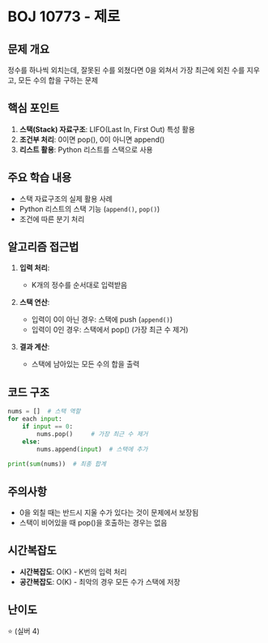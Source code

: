 # BOJ 10773 - 제로

## 문제 개요
정수를 하나씩 외치는데, 잘못된 수를 외쳤다면 0을 외쳐서 가장 최근에 외친 수를 지우고, 모든 수의 합을 구하는 문제

## 핵심 포인트
1. **스택(Stack) 자료구조**: LIFO(Last In, First Out) 특성 활용
2. **조건부 처리**: 0이면 pop(), 0이 아니면 append()
3. **리스트 활용**: Python 리스트를 스택으로 사용

## 주요 학습 내용
- 스택 자료구조의 실제 활용 사례
- Python 리스트의 스택 기능 (`append()`, `pop()`)
- 조건에 따른 분기 처리

## 알고리즘 접근법
1. **입력 처리**:
   - K개의 정수를 순서대로 입력받음
   
2. **스택 연산**:
   - 입력이 0이 아닌 경우: 스택에 push (`append()`)
   - 입력이 0인 경우: 스택에서 pop() (가장 최근 수 제거)
   
3. **결과 계산**:
   - 스택에 남아있는 모든 수의 합을 출력

## 코드 구조
```python
nums = []  # 스택 역할
for each input:
    if input == 0:
        nums.pop()     # 가장 최근 수 제거
    else:
        nums.append(input)  # 스택에 추가
        
print(sum(nums))  # 최종 합계
```

## 주의사항
- 0을 외칠 때는 반드시 지울 수가 있다는 것이 문제에서 보장됨
- 스택이 비어있을 때 pop()을 호출하는 경우는 없음

## 시간복잡도
- **시간복잡도**: O(K) - K번의 입력 처리
- **공간복잡도**: O(K) - 최악의 경우 모든 수가 스택에 저장

## 난이도
⭐ (실버 4)